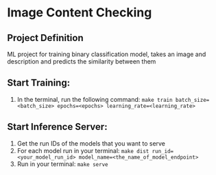 # Image Content Checking

## **Project Definition**
ML project for training binary classification model, takes an image and description and predicts the similarity between them

## **Start Training**: 
1. In the terminal, run the following command: `make train batch_size=<batch_size> epochs=<epochs> learning_rate=<learning_rate>`

## **Start Inference Server**: 
1. Get the run IDs of the models that you want to serve
2. For each model run in your terminal: `make dist run_id=<your_model_run_id> model_name=<the_name_of_model_endpoint>`
3. Run in your terminal: `make serve`
